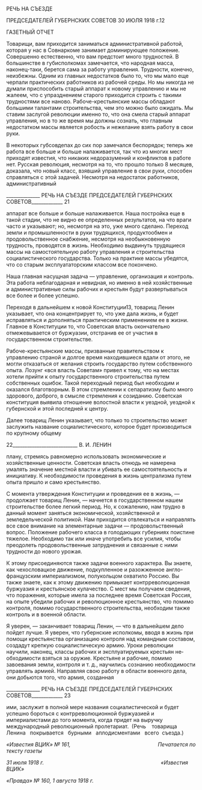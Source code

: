 РЕЧЬ НА СЪЕЗДЕ

ПРЕДСЕДАТЕЛЕЙ ГУБЕРНСКИХ СОВЕТОВ 30 ИЮЛЯ 1918 г.12

ГАЗЕТНЫЙ ОТЧЕТ

Товарищи, вам приходится заниматься административной работой, которая у нас в Совнаркоме занимает доминирующее положение. Совершенно естественно, что вам предстоит много трудностей. В большинстве в губисполкомах замечается, что народная масса, наконец-таки, берется сама за работу управления. Трудности, конечно, неизбеж­ны. Одним из главных недостатков было то, что мы мало еще черпали практических работников из рабочей среды. Но мы никогда не думали приспособить старый аппарат к новому управлению и мы не жалеем, что с упразднением старого приходится строить с такими трудностями все наново. Рабоче-крестьянские массы обладают большими та­лантами строительства, чем это можно было ожидать. Мы ставим заслугой революции именно то, что она смела старый аппарат управления, но в то же время мы должны соз­нать, что главным недостатком массы является робость и нежелание взять работу в свои руки.

В некоторых губсовдепах до сих пор замечался беспорядок; теперь же работа все больше и больше налаживается, так что из многих мест приходят известия, что никаких недоразумений и конфликтов в работе нет. Русская революция, несмотря на то, что прошло только 8 месяцев, доказала, что новый класс, взявший управление в свои руки, способен справляться с этой задачей. Несмотря на недостаток работников, администра­тивный

  

______________ РЕЧЬ НА СЪЕЗДЕ ПРЕДСЕДАТЕЛЕЙ ГУБЕРНСКИХ СОВЕТОВ_____________ 21

аппарат все больше и больше налаживается. Наша постройка еще в такой стадии, что не видно ее определенных результатов, на что враги часто и указывают; но, несмотря на это, уже много сделано. Переход земли и промышленности в руки трудящихся, продук­тообмен и продовольственное снабжение, несмотря на необыкновенную трудность, проводятся в жизнь. Необходимо выдвинуть трудящиеся массы на самостоятельную работу управления и строительства социалистического государства. Только на практи­ке массы убедятся, что со старым эксплуататорским классом все покончено.

Наша главная насущная задача — управление, организация и контроль. Эта работа неблагодарная и невидная, но именно в ней хозяйственные и административные силы рабочих и крестьян будут развертываться все более и более успешно.

Переходя в дальнейшем к новой Конституции13, товарищ Ленин указывает, что она концентрирует то, что уже дала жизнь, и будет исправляться и дополняться практиче­ским применением ее в жизни. Главное в Конституции то, что Советская власть окон­чательно отмежевывается от буржуазии, отстранив ее от участия в государственном строительстве.

Рабоче-крестьянские массы, призванные правительством к управлению страной и долгое время находившиеся вдали от этого, не могли отказаться от желания строить государство путем собственного опыта. Лозунг «вся власть Советам» привел к тому, что на местах хотели прийти к опыту государственного строительства путем собствен­ных ошибок. Такой переходный период был необходим и оказался благотворным. В этом стремлении к сепаратизму было много здорового, доброго, в смысле стремления к созиданию. Советская конституция выявила отношение волостной власти к уездной, уездной к губернской и этой последней к центру.

Далее товарищ Ленин указывает, что только то строительство может заслужить на­звание социалистического, которое будет производиться по крупному общему

  

22___________________________ В. И. ЛЕНИН

плану, стремясь равномерно использовать экономические и хозяйственные ценности. Советская власть отнюдь не намерена умалять значение местной власти и убивать ее самостоятельность и инициативу. К необходимости проведения в жизнь централизма путем опыта пришло и само крестьянство.

С момента утверждения Конституции и проведения ее в жизнь, — продолжает това­рищ Ленин, — начнется в государственном нашем строительстве более легкий период. Но, к сожалению, нам трудно в данный момент заняться экономической, хозяйственной и земледельческой политикой. Нам приходится отвлекаться и направлять все свое вни­мание на элементарные задачи — продовольственный вопрос. Положение рабочего класса в голодающих губерниях поистине тяжелое. Необходимо так или иначе употре­бить все усилия, чтобы преодолеть продовольственные затруднения и связанные с ни­ми трудности до нового урожая.

К этому присоединяются также задачи военного характера. Вы знаете, как чехосло­вацкое движение, подкупленное и разожженное англо-французским империализмом, полукольцом охватило Россию. Вы также знаете, как к этому движению примыкает контрреволюционная буржуазия и крестьянское кулачество. С мест мы получаем све­дения, что поражения, которые имела за последнее время Советская Россия, на опыте убедили рабочих и революционное крестьянство, что помимо контроля, помимо госу­дарственного строительства, необходим также контроль и в военной области.

Я уверен, — заканчивает товарищ Ленин, — что в дальнейшем дело пойдет лучше. Я уверен, что губернские исполкомы, вводя в жизнь при помощи крестьянства организа­цию контроля над командным составом, создадут крепкую социалистическую армию. Уроки революции научили, наконец, классы рабочих и эксплуатируемых крестьян не­обходимости взяться за оружие. Крестьяне и рабочие, помимо завоевания земли, кон­троля и т. д., научились сознанию необходимости управлять армией. Направляя свою работу в области военного дела, они добьются того, что армия, созданная

  

______________ РЕЧЬ НА СЪЕЗДЕ ПРЕДСЕДАТЕЛЕЙ ГУБЕРНСКИХ СОВЕТОВ_____________ 23

ими, заслужит в полной мере названия социалистической и будет успешно бороться с контрреволюционной буржуазией и империалистами до того момента, когда придет на выручку международный революционный пролетариат.  (Речь    товарища Ленина   покрывается   бурными   аплодисментами   все­го  съезда.)

_«Известия ВЦИК» № 161,                                                           Печатается по тексту газеты_

_31 июля 1918 г.                                                                               «Известия ВЦИК»_

_«Правда» № 160, 1 августа 1918 г._
